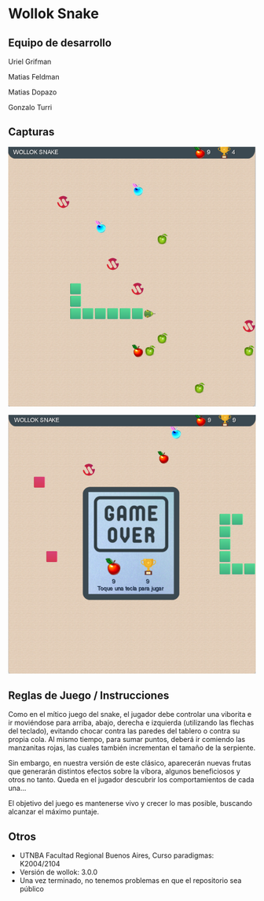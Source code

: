 # Wollok Snake

## Equipo de desarrollo

Uriel Grifman

Matias Feldman

Matias Dopazo

Gonzalo Turri

## Capturas

![juego](juego.jpg)


![over](gameOver.jpg)

## Reglas de Juego / Instrucciones

Como en el mítico juego del snake, el jugador debe controlar una viborita e ir moviéndose para arriba, abajo, derecha e izquierda (utilizando las flechas del teclado), evitando chocar contra las paredes del tablero o contra su propia cola. Al mismo tiempo, para sumar puntos, deberá ir comiendo las manzanitas rojas, las cuales también incrementan el tamaño de la serpiente.

Sin embargo, en nuestra versión de este clásico, aparecerán nuevas frutas que generarán distintos efectos sobre la víbora, algunos beneficiosos y otros no tanto. Queda en el jugador descubrir los comportamientos de cada una...

El objetivo del juego es mantenerse vivo y crecer lo mas posible, buscando alcanzar el máximo puntaje.


## Otros

- UTNBA Facultad Regional Buenos Aires,  Curso paradigmas: K2004/2104
- Versión de wollok: 3.0.0
- Una vez terminado, no tenemos problemas en que el repositorio sea público 
